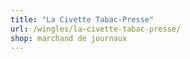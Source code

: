 ```yaml
---
title: "La Civette Tabac-Presse"
url: /wingles/la-civette-tabac-presse/
shop: marchand de journaux
---
```

